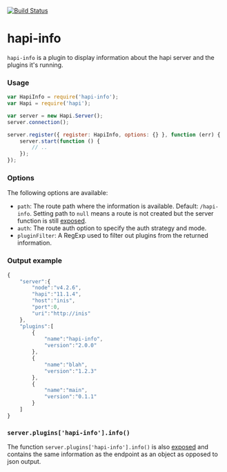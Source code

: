 [![Build Status](https://travis-ci.org/danielb2/hapi-info.svg?branch=master)](https://travis-ci.org/danielb2/hapi-info)

# hapi-info

`hapi-info` is a plugin to display information about the hapi server and the
plugins it's running.


### Usage

``` javascript
var HapiInfo = require('hapi-info');
var Hapi = require('hapi');

var server = new Hapi.Server();
server.connection();

server.register({ register: HapiInfo, options: {} }, function (err) {
    server.start(function () {
        // ..
    });
});
```

### Options

The following options are available:

* `path`: The route path where the information is available. Default: `/hapi-info`. Setting path to `null` means a route is not created but the server function is still [exposed].
* `auth`: The route auth option to specify the auth strategy and mode.
* `pluginFilter`: A RegExp used to filter out plugins from the returned information.


### Output example

``` javascript
{
    "server":{
        "node":"v4.2.6",
        "hapi":"11.1.4",
        "host":"inis",
        "port":0,
        "uri":"http://inis"
    },
    "plugins":[
        {
            "name":"hapi-info",
            "version":"2.0.0"
        },
        {
            "name":"blah",
            "version":"1.2.3"
        },
        {
            "name":"main",
            "version":"0.1.1"
        }
    ]
}
```


### `server.plugins['hapi-info'].info()`

The function `server.plugins['hapi-info'].info()` is also [exposed] and
contains the same information as the endpoint as an object as opposed to json
output.

[exposed]: http://hapijs.com/api#serverexposekey-value
